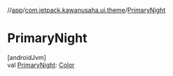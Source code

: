 //[app](../../index.md)/[com.jetpack.kawanusaha.ui.theme](index.md)/[PrimaryNight](-primary-night.md)

# PrimaryNight

[androidJvm]\
val [PrimaryNight](-primary-night.md): [Color](https://developer.android.com/reference/kotlin/androidx/compose/ui/graphics/Color.html)
